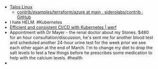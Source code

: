 - [Talos Linux](https://www.talos.dev/)
	- [contrib/examples/terraform/azure at main · siderolabs/contrib · GitHub](https://github.com/siderolabs/contrib/tree/main/examples/terraform/azure)
- I hate HELM. #Kubernetes
- [Efficient and consistent CI/CD with Kubernetes | werf](https://werf.io/)
- Appointment with Dr Mayer - the renal doctor about my Stones. $480 for an hour consultation/discussion, he's sent me for another blood test and scheduled another 24-hour urine test for the week prior we see each other again at the end of March. I'm to change my diet to drop the salt levels to test a few things before he prescribes some medication to help with the calcium levels. #health
-